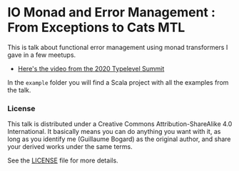 # IO Monad and Error Management : From Exceptions to Cats MTL

This is talk about functional error management using monad transformers I gave in a few meetups.

- [Here's the video from the 2020 Typelevel Summit](https://www.youtube.com/watch?v=6WXgEGbf0iQ)

In the `example` folder you will find a Scala project with all the examples from the talk.

### License

This talk is distributed under a Creative Commons Attribution-ShareAlike 4.0 International. It basically means
you can do anything you want with it, as long as you identify me (Guillaume Bogard) as the original author, and share
your derived works under the same terms.

See the [LICENSE](./LICENSE.md) file for more details.
